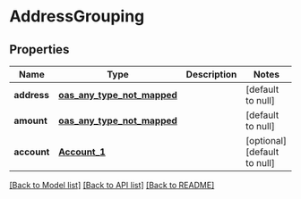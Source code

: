 # AddressGrouping
## Properties

| Name | Type | Description | Notes |
|------------ | ------------- | ------------- | -------------|
| **address** | [**oas_any_type_not_mapped**](.md) |  | [default to null] |
| **amount** | [**oas_any_type_not_mapped**](.md) |  | [default to null] |
| **account** | [**Account_1**](Account_1.md) |  | [optional] [default to null] |

[[Back to Model list]](../README.md#documentation-for-models) [[Back to API list]](../README.md#documentation-for-api-endpoints) [[Back to README]](../README.md)

